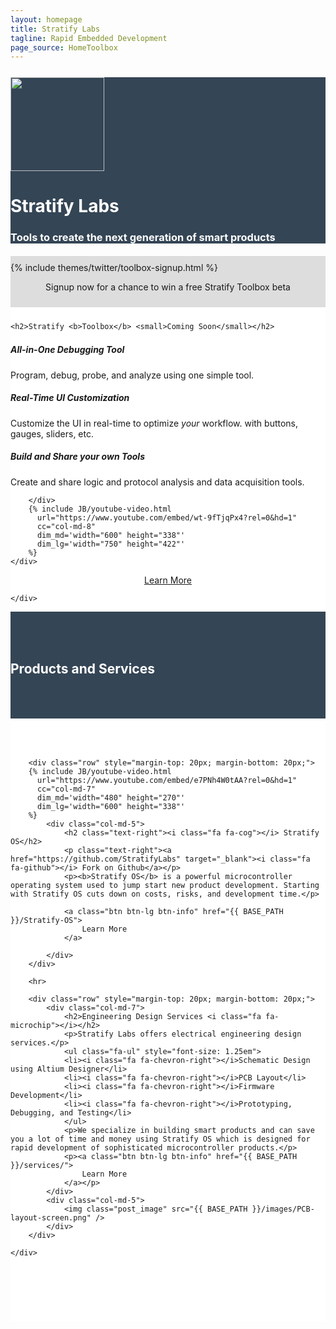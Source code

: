 ```yaml
---
layout: homepage
title: Stratify Labs
tagline: Rapid Embedded Development
page_source: HomeToolbox
---
```


<div style="background: #344555; color: #fff;">
<div class="container">
<div class="row" style="margin-top: 25px; margin-bottom: 20px">
		<div class="col-md-3">
			<img class="post_image" height="150px" src="{{ BASE_PATH }}/images/Stratify-Labs-Logo-Icon.svg" />
		</div>
		<div class="col-md-9">
			<h1><b>Stratify Labs</b></h1>
			<h3>Tools to create the next generation of smart products</h3>
		</div>
	</div>
</div>
</div>

<div style="background: #ddd;">
	<div class="container" style="padding-top: 10px; padding-bottom: 10px">
		{% include themes/twitter/toolbox-signup.html %}
		<center>
		<p>Signup now for a chance to win a free Stratify Toolbox beta</p>
		</center>
	</div>
</div>

<div style="background: #fff;">
	<div class="container" style="padding-top: 10px; padding-bottom: 10px">

	<h2>Stratify <b>Toolbox</b> <small>Coming Soon</small></h2>
  <div class="row" style="margin-top: 1.5em; margin-bottom: 2.0em">
		<div class="col-md-4">
			<div class="panel panel-default">
				<div class="panel-body">
					<h5><i class="fa fa-wrench"></i> <b>All-in-One</b> Debugging Tool</h5>
					<p>Program, debug, probe, and analyze using one simple tool.</p>
				</div>
			</div>
			<div class="panel panel-default">
				<div class="panel-body">
					<h5><i class="fa fa-desktop"></i> Real-Time <b>UI Customization</b></h5>
					<p>Customize the UI in real-time to optimize <i>your</i> workflow. with buttons, gauges, sliders, etc.</p>
				</div>
			</div>
			<div class="panel panel-default">
				<div class="panel-body">
					<h5><i class="fa fa-cloud"></i><b>Build and Share</b> your own Tools</h5>
					<p>Create and share logic and protocol analysis and data acquisition tools.</p>
				</div>
			</div>

		</div>
		{% include JB/youtube-video.html
		  url="https://www.youtube.com/embed/wt-9fTjqPx4?rel=0&hd=1"
		  cc="col-md-8"
		  dim_md='width="600" height="338"'
		  dim_lg='width="750" height="422"'
		%}
	</div>

<center>
	<a class="btn btn-lg btn-info" href="{{ BASE_PATH }}/Stratify-Toolbox/">Learn More</a>
</center>

	</div>

</div>

<div style="background: #344555; color: #fff;">
	<div class="container" style="padding-top: 50px; padding-bottom: 50px">
			<h2>Products and Services</h2>
	</div>
</div>

<div style="background: #fff;">
	<div class="container" style="padding-top: 50px; padding-bottom: 50px">

		<div class="row" style="margin-top: 20px; margin-bottom: 20px;">
		{% include JB/youtube-video.html
		  url="https://www.youtube.com/embed/e7PNh4W0tAA?rel=0&hd=1"
		  cc="col-md-7"
		  dim_md='width="480" height="270"'
		  dim_lg='width="600" height="338"'
		%}
			<div class="col-md-5">
				<h2 class="text-right"><i class="fa fa-cog"></i> Stratify OS</h2>
				<p class="text-right"><a href="https://github.com/StratifyLabs" target="_blank"><i class="fa fa-github"></i> Fork on Github</a></p>
				<p><b>Stratify OS</b> is a powerful microcontroller operating system used to jump start new product development. Starting with Stratify OS cuts down on costs, risks, and development time.</p>

				<a class="btn btn-lg btn-info" href="{{ BASE_PATH }}/Stratify-OS">
					Learn More
				</a>

			</div>
		</div>

		<hr>

		<div class="row" style="margin-top: 20px; margin-bottom: 20px;">
			<div class="col-md-7">
				<h2>Engineering Design Services <i class="fa fa-microchip"></i></h2>
				<p>Stratify Labs offers electrical engineering design services.</p>
				<ul class="fa-ul" style="font-size: 1.25em">
				<li><i class="fa fa-chevron-right"></i>Schematic Design using Altium Designer</li>
				<li><i class="fa fa-chevron-right"></i>PCB Layout</li>
				<li><i class="fa fa-chevron-right"></i>Firmware Development</li>
				<li><i class="fa fa-chevron-right"></i>Prototyping, Debugging, and Testing</li>
				</ul>
				<p>We specialize in building smart products and can save you a lot of time and money using Stratify OS which is designed for rapid development of sophisticated microcontroller products.</p>
				<p><a class="btn btn-lg btn-info" href="{{ BASE_PATH }}/services/">
					Learn More
				</a></p>
			</div>
			<div class="col-md-5">
				<img class="post_image" src="{{ BASE_PATH }}/images/PCB-layout-screen.png" />
			</div>
		</div>

	</div>
</div>
